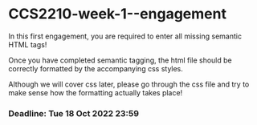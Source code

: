 # CCS2210-week-1--engagement
In this first engagement, you are required to enter all missing semantic HTML tags!

Once you have completed semantic tagging, the html file should be correctly formatted by the accompanying css styles.

Although we will cover css later, please go through the css file and try to make sense how the formatting actually takes place!
### Deadline: Tue 18 Oct 2022 23:59
